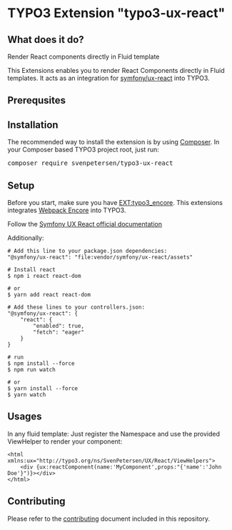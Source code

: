 TYPO3 Extension "typo3-ux-react"
=================================

## What does it do?
Render React components directly in Fluid template

This Extensions enables you to render React Components directly in Fluid templates.
It acts as an integration for [symfony/ux-react](https://github.com/symfony/ux-react) into TYPO3.

## Prerequsites


## Installation

The recommended way to install the extension is by
using [Composer](https://getcomposer.org/). In your Composer based TYPO3 project
root, just run:
<pre>composer require svenpetersen/typo3-ux-react</pre>

## Setup
Before you start, make sure you have [EXT:typo3_encore](https://github.com/sabbelasichon/typo3_encore).
This extensions integrates [Webpack Encore](https://symfony.com/doc/current/frontend.html) into TYPO3.

Follow the [Symfony UX React official documentation](https://symfony.com/bundles/ux-react/current/index.html)

Additionally:

    # Add this line to your package.json dependencies:
    "@symfony/ux-react": "file:vendor/symfony/ux-react/assets"

    # Install react
    $ npm i react react-dom

    # or
    $ yarn add react react-dom

    # Add these lines to your controllers.json:
    "@symfony/ux-react": {
        "react": {
            "enabled": true,
            "fetch": "eager"
        }
    }

    # run
    $ npm install --force
    $ npm run watch

    # or
    $ yarn install --force
    $ yarn watch

## Usages
In any fluid template: Just register the Namespace and use the provided ViewHelper to render your component:

    <html xmlns:ux="http://typo3.org/ns/SvenPetersen/UX/React/ViewHelpers">
        <div {ux:reactComponent(name:'MyComponent',props:"{'name':'John Doe'}")}></div>
    </html>

## Contributing

Please refer to the [contributing](CONTRIBUTING.md) document included in this
repository.
